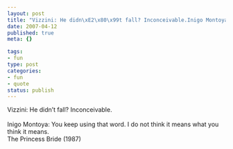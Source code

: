 ```yaml
--- 
layout: post
title: "Vizzini: He didn\xE2\x80\x99t fall? Inconceivable.Inigo Montoya: You keep using that word. I do not think it means what you think it means."
date: 2007-04-12
published: true
meta: {}

tags: 
- fun
type: post
categories: 
- fun
- quote
status: publish
---
```

Vizzini: He didn&#8217;t fall? Inconceivable.<br /><br />Inigo Montoya: You keep using that word. I do not think it means what you think it means.<br />The Princess Bride (1987)
